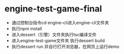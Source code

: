 # engine-test-game-final
* 通过控制台指令cd engine-cli进入engine-cli文件夹
* 执行npm install 
* 进入dessert（引擎）文件夹执行tsc编译文件
* 进入engine-test-game文件夹 执行dessert build
* 执行dessert run 并自行打开浏览器，在网页上运行demo
